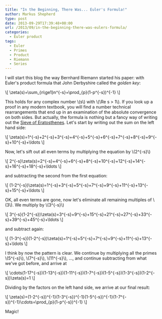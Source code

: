 ```yaml
---
title: "In the Beginning, There Was... Euler's Formula!"
author: Markus Shepherd
type: post
date: 2013-09-29T17:39:48+00:00
url: /2013/09/in-the-beginning-there-was-eulers-formula/
categories:
  - Euler product
tags:
  - Euler
  - Primes
  - Product
  - Riemann
  - Series
---
```


I will start this blog the way Bernhard Riemann started his paper: with Euler's product formula that John Derbyshire called the *golden key*:

\\[ \zeta(s)=\sum_{n\ge1}n^{-s}=\prod_{p}(1-p^{-s})^{-1} \\]

This holds for any complex number \\(s\\) with \\(\\Re s > 1\\). If you look up a proof in any modern textbook, you will find a number technical rearrangements that end up in an examination of the absolute convergence on both sides. But actually, the formula is nothing but a fancy way of writing out the [Sieve of Eratosthenes](http://en.wikipedia.org/wiki/Sieve_of_Eratosthenes). Let's start by writing out the sum on the left hand side:<!-- more -->

\\[ \zeta(s)=1^{-s}+2^{-s}+3^{-s}+4^{-s}+5^{-s}+6^{-s}+7^{-s}+8^{-s}+9^{-s}+10^{-s}+\ldots \\]

Now, let's sift out all even terms by multiplying the equation by \\(2^{-s}\\)

\\[ 2^{-s}\zeta(s)=2^{-s}+4^{-s}+6^{-s}+8^{-s}+10^{-s}+12^{-s}+14^{-s}+16^{-s}+18^{-s}+\ldots \\]

and subtracting the second from the first equation:

\\[ (1-2^{-s})\zeta(s)=1^{-s}+3^{-s}+5^{-s}+7^{-s}+9^{-s}+11^{-s}+13^{-s}+15^{-s}+\ldots \\]

OK, all even terms are gone, now let's eliminate all remaining multiples of \\(3\\). We multiply by \\(3^{-s}\\)

\\[ 3^{-s}(1-2^{-s})\zeta(s)=3^{-s}+9^{-s}+15^{-s}+21^{-s}+27^{-s}+33^{-s}+39^{-s}+45^{-s}+\ldots \\]

and subtract again:

\\[ (1-3^{-s})(1-2^{-s})\zeta(s)=1^{-s}+5^{-s}+7^{-s}+9^{-s}+11^{-s}+13^{-s}+\ldots \\]

I think by now the pattern is clear. We continue by multiplying all the primes \\(5^{-s}\\), \\(7^{-s}\\), \\(11^{-s}\\), ..., and continue subtracting from what we've got before, and arrive at

\\[ \cdots(1-17^{-s})(1-13^{-s})(1-11^{-s})(1-7^{-s})(1-5^{-s})(1-3^{-s})(1-2^{-s})\zeta(s)=1 \\]

Dividing by the factors on the left hand side, we arrive at our final result:

\\[ \zeta(s)=(1-2^{-s})^{-1}(1-3^{-s})^{-1}(1-5^{-s})^{-1}(1-7^{-s})^{-1}\cdots=\prod_{p}(1-p^{-s})^{-1} \\]

Magic!
